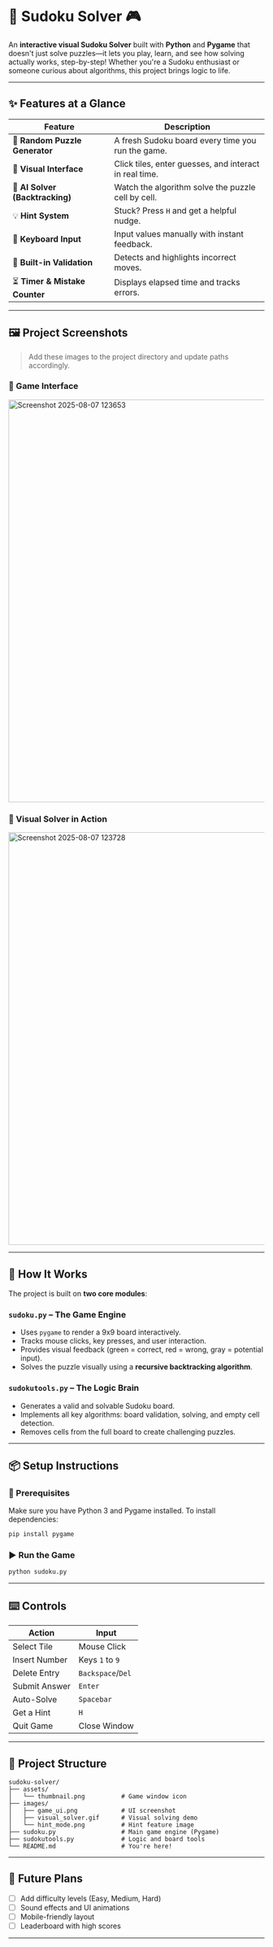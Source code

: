 # 🧩 Sudoku Solver 🎮

An **interactive visual Sudoku Solver** built with **Python** and **Pygame** that doesn't just solve puzzles—it lets you play, learn, and see how solving actually works, step-by-step! Whether you're a Sudoku enthusiast or someone curious about algorithms, this project brings logic to life.

---

## ✨ Features at a Glance

| Feature               | Description |
|------------------------|-------------|
| 🔄 **Random Puzzle Generator** | A fresh Sudoku board every time you run the game. |
| 🎨 **Visual Interface** | Click tiles, enter guesses, and interact in real time. |
| 🧠 **AI Solver (Backtracking)** | Watch the algorithm solve the puzzle cell by cell. |
| 💡 **Hint System** | Stuck? Press `H` and get a helpful nudge. |
| 🔢 **Keyboard Input** | Input values manually with instant feedback. |
| 🧱 **Built-in Validation** | Detects and highlights incorrect moves. |
| ⏳ **Timer & Mistake Counter** | Displays elapsed time and tracks errors. |

---

## 🖼️ Project Screenshots

> Add these images to the project directory and update paths accordingly.

### 🔷 Game Interface
<img width="688" height="792" alt="Screenshot 2025-08-07 123653" src="https://github.com/user-attachments/assets/a99e1e90-18cb-4409-8c60-4a36429c4066" />


### 🔷 Visual Solver in Action

<img width="698" height="812" alt="Screenshot 2025-08-07 123728" src="https://github.com/user-attachments/assets/9c0547bd-5330-4bb5-966d-65c0240633d2" />

---

## 🧠 How It Works

The project is built on **two core modules**:

### `sudoku.py` – The Game Engine
- Uses `pygame` to render a 9x9 board interactively.
- Tracks mouse clicks, key presses, and user interaction.
- Provides visual feedback (green = correct, red = wrong, gray = potential input).
- Solves the puzzle visually using a **recursive backtracking algorithm**.

### `sudokutools.py` – The Logic Brain
- Generates a valid and solvable Sudoku board.
- Implements all key algorithms: board validation, solving, and empty cell detection.
- Removes cells from the full board to create challenging puzzles.

---

## 📦 Setup Instructions

### 🔧 Prerequisites

Make sure you have Python 3 and Pygame installed. To install dependencies:

```bash
pip install pygame
```

### ▶️ Run the Game

```bash
python sudoku.py
```

---

## ⌨️ Controls

| Action            | Input              |
|-------------------|--------------------|
| Select Tile       | Mouse Click        |
| Insert Number     | Keys `1` to `9`    |
| Delete Entry      | `Backspace`/`Del`  |
| Submit Answer     | `Enter`            |
| Auto-Solve        | `Spacebar`         |
| Get a Hint        | `H`                |
| Quit Game         | Close Window       |

---

## 📁 Project Structure

```
sudoku-solver/
├── assets/
│   └── thumbnail.png          # Game window icon
├── images/
│   ├── game_ui.png            # UI screenshot
│   ├── visual_solver.gif      # Visual solving demo
│   └── hint_mode.png          # Hint feature image
├── sudoku.py                  # Main game engine (Pygame)
├── sudokutools.py             # Logic and board tools
└── README.md                  # You're here!
```

---

## 💬 Future Plans

- [ ] Add difficulty levels (Easy, Medium, Hard)
- [ ] Sound effects and UI animations
- [ ] Mobile-friendly layout
- [ ] Leaderboard with high scores

---
